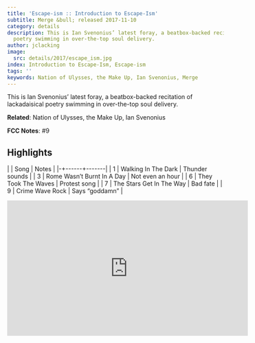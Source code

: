 ```yaml
---
title: 'Escape-ism :: Introduction to Escape-Ism'
subtitle: Merge &bull; released 2017-11-10
category: details
description: This is Ian Svenonius’ latest foray, a beatbox-backed recitation of lackadaisical
  poetry swimming in over-the-top soul delivery.
author: jclacking
image:
  src: details/2017/escape_ism.jpg
index: Introduction to Escape-Ism, Escape-ism
tags: ''
keywords: Nation of Ulysses, the Make Up, Ian Svenonius, Merge
---
```

This is Ian Svenonius’ latest foray, a beatbox-backed recitation of lackadaisical poetry swimming in over-the-top soul delivery.<!--more-->

**Related**: Nation of Ulysses, the Make Up, Ian Svenonius

**FCC Notes**: #9

## Highlights

| | Song | Notes |
|-+------+-------|
| 1 | Walking In The Dark | Thunder sounds |
| 3 | Rome Wasn’t Burnt In A Day | Not even an hour |
| 6 | They Took The Waves | Protest song |
| 7 | The Stars Get In The Way | Bad fate |
| 9 | Crime Wave Rock | Says “goddamn” |

<div class="tlo-detail-video"><iframe width="560" height="315" src="https://www.youtube.com/embed/qQKIW35zJac" frameborder="0" allow="autoplay; encrypted-media" allowfullscreen></iframe></div>

